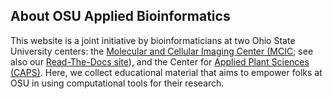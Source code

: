 
## About OSU Applied Bioinformatics

This website is a joint initiative by bioinformaticians at two Ohio State University centers:
the [Molecular and Cellular Imaging Center (MCIC](https://mcic.osu.edu/); see also our [Read-The-Docs site](https://mcbl.readthedocs.io/)),
and the Center for [Applied Plant Sciences (CAPS)](https://caps.osu.edu/).
Here, we collect educational material that aims to empower folks at OSU in using computational tools for their research. 

<br/> <br/> <br/> <br/>
